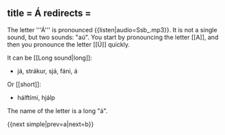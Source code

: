 title = Á
redirects =
---

The letter '''Á''' is pronounced {{listen|audio=Ssb_.mp3}}. It is not a single sound, but two sounds: "aú". You start by pronouncing the letter [[A]], and then you pronounce the letter [[Ú]] quickly.

It can be [[Long sound|long]]:

* já, strákur, sjá, fáni, á

Or [[short]]:

* hálftími, hjálp

The name of the letter is a long "á".

{{next simple|prev=a|next=b}}